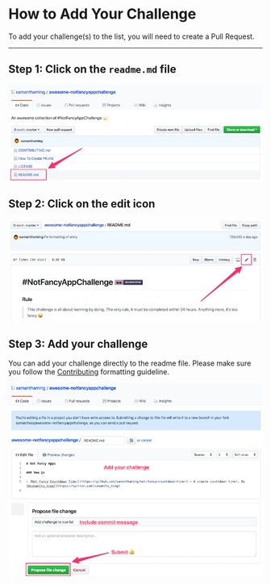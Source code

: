 # How to Add Your Challenge

To add your challenge(s) to the list, you will need to create a Pull Request.

---

## Step 1: Click on the `readme.md` file
![Step 1 Click on Readme.md](./images/How-to-add-challenge-1.png)

## Step 2: Click on the edit icon
![Step 2 Click on Edit](./images/How-to-add-challenge-2.png)

## Step 3: Add your challenge

You can add your challenge directly to the readme file. Please make sure you follow the [Contributing](CONTRIBUTING.md) formatting guideline.

![Step 3 Edit the Readme.md file](./images/How-to-add-challenge-3.png)
